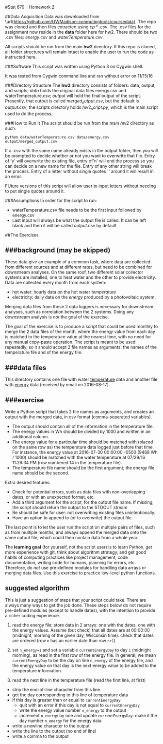 #Stat 679 - Homework 2

##Data Acquisition
Data was downloaded from \url{https://github.com/UWMadison-computingtools/coursedata}. The repo was cloned and then files extracted using $cp *.csv$. The .csv files for the assignment now reside in the **data** folder here for hw2. There should be two .csv files: $energy.csv$ and $waterTemperature.csv$.

All scripts should be run from the main **hw2** directory. If this repo is cloned, all folder structures will remain intact to enable the user to run the code as instructed here.

###Software
This script was written using Python 3 on Cygwin shell.

It was tested from Cygwin command line and ran without error on 11/15/16

###Directory Structure
The **hw2** directory consists of folders: data, output, and scripts; $data$
holds the original data files energy.csv and waterTemperature.csv; $output$
will hold the final output of the script. Presently, that output is called
$merged_output.csv$, but the default is $output.csv$; the scripts directory
holds $hw2_script.py$, which is the main script used to do the process.

###How to Run It
The script should be run from the main $hw2$ directory as such:

```
python data/waterTemperature.csv data/energy.csv output/merged_output.csv
```

If a .csv with the same name already exists in the output folder, then you will
be prompted to decide whether or not you want to overwrite that file. Entry of
'y' will overwrite the existing file, entry of'n' will end the process so you
can decide on a new name for the file. Entry of any other string will break the
process. Entry of a letter without single quotes '' around it will result in an
error. 

FUture versions of this script will allow user to input letters without needing
to put single quotes around it. 

###Assumptions
In order for the script to run:

- waterTemperature.csv file needs to be the first input followed by energy.csv
- Last input will always be what the output file is called. It can be left
  blank and then it will be called $output.csv$ by default



##The Exercises

###background (may be skipped)
----------

These data give an example of a common task, where data are collected
from different sources and at different rates, but need to be combined
for downstream analyses.
On the same roof, two different solar collector systems are installed,
one to heat water and the other to provide electricity.
Data are collected every month from each system:

- hot water: hourly data on the hot water *temperature*
- electricity: daily data on the *energy* produced by a photovoltaic system.

Merging data files from these 2 data loggers is necessary for downstream
analyses, such as correlation between the 2 systems. Doing any downstream
analysis is *not* the goal of the exercise.

The goal of the exercise is to produce a script that could be used monthly
to merge the 2 data files of the month, where the energy value from each day
is matched to the temperature value at the nearest time, with no need for any
manual copy-paste operation. The script is meant to be used repeatedly,
so it should accept 2 file names as arguments:
the names of the temperature file and of the energy file.


###data files
----------

This directory contains one file with water [temperature](waterTemperature.csv)
data and another file with [energy](energy.csv) data
(received by email on 2016-08-17).

###exercise
--------

Write a Python script that takes 2 file names as arguments, and creates
an output with the merged data, in csv format (comma-separated variables).

- The output should contain all of the information in the temperature file.
- The energy values in Wh should be divided by 1000 and written in an additional column.
- The energy value for a particular time should be matched with
  (placed on the same row as) the temperature data logged just before that time.
  For instance, the energy value at 2016-07-30 00:00:00 -0500 (9468 Wh / 1000)
  should be matched with the water temperature at
  07/29/16 11:26:34 PM (row numbered 14 in the temperature file).
- The temperature file name should be the first argument; the energy file name should be the second.

Extra desired features:

- Check for potential errors, such as data files with
  non-overlapping dates, or with an unexpected format, etc.
- Add a third argument for the script, for the output file name.
  If missing, the script should return the output to the STDOUT stream.
- Be should be safe for user: not overwriting existing files
  unintentionally.
- Have an option to append to (or to overwrite) the output file.

The last point is to let the user run the script on multiple pairs of files,
such as from multiple months, and always append the merged data onto the
same output file, which could then contain data from a whole year.

The **learning goal** (for yourself, not the script user) is to learn Python,
get more experience with git, think about algorithm strategy,
and get good habits of computing practices like project management,
code documentation, writing code for humans, planning for errors, etc.  
Therefore, do *not* use pre-defined modules for handling data arrays or
merging data files. Use this exercise to practice low-level python functions.

suggested algorithm
-------------------

This is just a suggestion of steps that your script could take.
There are always many ways to get the job done.
These steps below do not require pre-defined modules
(except to handle dates), with the intention to provide a richer
coding experience.

1. read the energy file: store data in 2 arrays: one with the dates,
  one with the energy values. Assume (but check) that all dates are at
  00:00:00 (midnight, morning of the given day, Wisconsin time).
  check that dates are ordered (row `n` has an earlier date than row `n+1`)

2. set `n_energy=1` and set a variable `currentEnergyDay` to day `1`
  (midnight morning), as read in the first row of the energy file.
  In general, we mean `currentEnergyDay` to be the day on line `n_energy`
  of the energy file, and the energy value on that day is the next
  energy value to be added to the temperature information.

3. read the next line in the temperature file (read the first line, at first)

  - strip the end-of-line character from this line
  - get the day corresponding to this line of temperature data
  - if this day is greater than or equal to `currentEnergyDay`:
    * quit with an error if this day is not equal to `currentEnergyDay`
    * write the energy value number `n_energy` to the output
    * increment `n_energy` by one and
      update `currentEnergyDay`: make it the day number `n_energy` for the
      energy data
  - write a newline character to the output
  - write the line to the output (no end of line)
  - write a comma to the output

